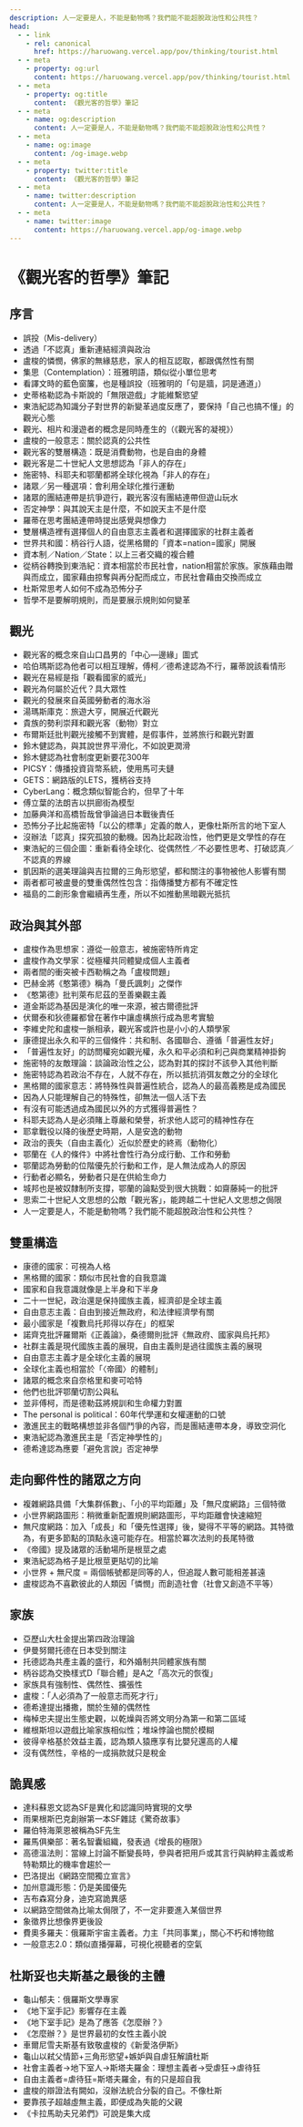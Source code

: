 ```yaml
---
description: 人一定要是人，不能是動物嗎？我們能不能超脫政治性和公共性？
head:
  - - link
    - rel: canonical
      href: https://haruowang.vercel.app/pov/thinking/tourist.html
  - - meta
    - property: og:url
      content: https://haruowang.vercel.app/pov/thinking/tourist.html
  - - meta
    - property: og:title
      content: 《觀光客的哲學》筆記
  - - meta
    - name: og:description
      content: 人一定要是人，不能是動物嗎？我們能不能超脫政治性和公共性？
  - - meta
    - name: og:image
      content: /og-image.webp
  - - meta
    - property: twitter:title
      content: 《觀光客的哲學》筆記
  - - meta
    - name: twitter:description
      content: 人一定要是人，不能是動物嗎？我們能不能超脫政治性和公共性？
  - - meta
    - name: twitter:image
      content: https://haruowang.vercel.app/og-image.webp
---
```


# 《觀光客的哲學》筆記

<p><Badge type="info" text="🌳 Evergreen" /></P>

## 序言

- 誤投（Mis-delivery）
- 透過「不認真」重新連結經濟與政治
- 盧梭的憐憫，佛家的無緣慈悲，家人的相互認取，都跟偶然性有關
- 集思（Contemplation）：班雅明語，類似從小單位思考
- 看譯文時的藍色窗簾，也是種誤投（班雅明的「句是牆，詞是通道」）
- 史蒂格勒認為卡斯說的「無限遊戲」才能維繫慾望
- 東浩紀認為知識分子對世界的新變革過度反應了，要保持「自己也搞不懂」的觀光心態
- 觀光、相片和漫遊者的概念是同時產生的（《觀光客的凝視》）
- 盧梭的一般意志：關於認真的公共性
- 觀光客的雙層構造：既是消費動物，也是自由的身體
- 觀光客是二十世紀人文思想認為「非人的存在」
- 施密特、科耶夫和鄂蘭都將全球化視為「非人的存在」
- 諸眾／另一種選項：會利用全球化推行運動
- 諸眾的團結連帶是抗爭遊行，觀光客沒有團結連帶但遊山玩水
- 否定神學：與其說天主是什麼，不如說天主不是什麼
- 羅蒂在思考團結連帶時提出感覺與想像力
- 雙層構造裡有選擇個人的自由意志主義者和選擇國家的社群主義者
- 世界共和國：柄谷行人語，從黑格爾的「資本=nation=國家」開展
- 資本制／Nation／State：以上三者交織的複合體
- 從柄谷轉換到東浩紀：資本相當於市民社會，nation相當於家族。家族藉由贈與而成立，國家藉由掠奪與再分配而成立，市民社會藉由交換而成立
- 杜斯常思考人如何不成為恐怖分子
- 哲學不是要解明規則，而是要展示規則如何變革

## 觀光

- 觀光客的概念來自山口昌男的「中心—邊緣」圖式
- 哈伯瑪斯認為他者可以相互理解，傅柯／德希達認為不行，羅蒂說該看情形
- 觀光在易經是指「觀看國家的威光」
- 觀光為何屬於近代？具大眾性
- 觀光的發展來自英國勞動者的海水浴
- 湯瑪斯庫克：旅遊大亨，開展近代觀光
- 貴族的勢利崇拜和觀光客（動物）對立
- 布爾斯廷批判觀光接觸不到實體，是假事件，並將旅行和觀光對置
- 鈴木健認為，與其說世界平滑化，不如說更潤滑
- 鈴木健認為社會制度更新要花300年
- PICSY：傳播投資貨幣系統，使用馬可夫鏈
- GETS：網路版的LETS，獲柄谷支持
- CyberLang：概念類似智能合約，但早了十年
- 傅立葉的法朗吉以拱廊街為模型
- 加藤典洋和高橋哲哉曾爭論過日本戰後責任
- 恐怖分子比起施密特「以公的標準」定義的敵人，更像杜斯所言的地下室人
- 沒辦法「認真」探究孤狼的動機。因為比起政治性，他們更是文學性的存在
- 東浩紀的三個企圖：重新看待全球化、從偶然性／不必要性思考、打破認真／不認真的界線
- 凱因斯的選美理論與吉拉爾的三角形慾望，都和關注的事物被他人影響有關
- 兩者都可被盧曼的雙重偶然性包含：指傳播雙方都有不確定性
- 福島的二創形象會繼續再生產，所以不如推動黑暗觀光抵抗

## 政治與其外部

- 盧梭作為思想家：遵從一般意志，被施密特所肯定
- 盧梭作為文學家：從極權共同體變成個人主義者
- 兩者間的衝突被卡西勒稱之為「盧梭問題」
- 巴赫金將《憨第德》稱為「曼氏諷刺」之傑作
- 《憨第德》批判萊布尼茲的至善樂觀主義
- 道金斯認為基因是演化的唯一來源，被古爾德批評
- 伏爾泰和狄德羅都曾在著作中讓虛構旅行成為思考實驗
- 李維史陀和盧梭一脈相承，觀光客或許也是小小的人類學家
- 康德提出永久和平的三個條件：共和制、各國聯合、遵循「普遍性友好」
- 「普遍性友好」的訪問權宛如觀光權，永久和平必須和利己與商業精神掛鉤
- 施密特的友敵理論：談論政治性之公，認為對其的探討不該參入其他判斷
- 施密特認為若政治不存在，人就不存在，所以抵抗消弭友敵之分的全球化
- 黑格爾的國家意志：將特殊性與普遍性統合，認為人的最高義務是成為國民
- 因為人只能理解自己的特殊性，卻無法一個人活下去
- 有沒有可能透過成為國民以外的方式獲得普遍性？
- 科耶夫認為人是必須賭上尊嚴和榮譽，祈求他人認可的精神性存在
- 耶拿戰役以降的後歷史時期，人是安逸的動物
- 政治的喪失（自由主義化）近似於歷史的終焉（動物化）
- 鄂蘭在《人的條件》中將社會性行為分成行動、工作和勞動
- 鄂蘭認為勞動的位階優先於行動和工作，是人無法成為人的原因
- 行動者必顯名，勞動者只是在供給生命力
- 城邦也是被奴隸制所支撐，鄂蘭的論點受到很大挑戰：如齋藤純一的批評
- 思索二十世紀人文思想的公敵「觀光客」，能跨越二十世紀人文思想之侷限
- 人一定要是人，不能是動物嗎？我們能不能超脫政治性和公共性？

## 雙重構造

- 康德的國家：可視為人格
- 黑格爾的國家：類似市民社會的自我意識
- 國家和自我意識就像是上半身和下半身
- 二十一世紀，政治還是保持國族主義，經濟卻是全球主義
- 自由意志主義：自由到接近無政府，和法律經濟學有關
- 最小國家是「複數烏托邦得以存在」的框架
- 諾齊克批評羅爾斯《正義論》，桑德爾則批評《無政府、國家與烏托邦》
- 社群主義是現代國族主義的展現，自由主義則是過往國族主義的展現
- 自由意志主義才是全球化主義的展現
- 全球化主義也相當於「〈帝國〉的體制」
- 諸眾的概念來自奈格里和麥可哈特
- 他們也批評鄂蘭切割公與私
- 並非傅柯，而是德勒茲將規訓和生命權力對置
- The personal is political：60年代學運和女權運動的口號
- 激進民主的戰略構想並非各個鬥爭的內容，而是團結連帶本身，導致空洞化
- 東浩紀認為激進民主是「否定神學性的」
- 德希達認為應要「避免言說」否定神學

## 走向郵件性的諸眾之方向

- 複雜網路具備「大集群係數」、「小的平均距離」及「無尺度網路」三個特徵
- 小世界網路圖形：稍微重新配置規則網路圖形，平均距離會快速縮短
- 無尺度網路：加入「成長」和「優先性選擇」後，變得不平等的網路。其特徵為，有更多節點的頂點永遠可能存在。相當於冪次法則的長尾特徵
- 《帝國》提及諸眾的活動場所是根莖之處
- 東浩紀認為格子是比根莖更貼切的比喻
- 小世界 + 無尺度 = 兩個帳號都是同等的人，但追蹤人數可能相差甚遠
- 盧梭認為不喜歡彼此的人類因「憐憫」而創造社會（社會又創造不平等）

## 家族

- 亞歷山大杜金提出第四政治理論
- 伊曼努爾托德在日本受到關注
- 托德認為共產主義的盛行，和外婚制共同體家族有關
- 柄谷認為交換樣式D「聯合體」是A之「高次元的恢復」
- 家族具有強制性、偶然性、擴張性
- 盧梭：「人必須為了一般意志而死才行」
- 德希達提出播撒，關於生殖的偶然性
- 梅棹忠夫提出生態史觀，以乾燥與否將文明分為第一和第二區域
- 維根斯坦以遊戲比喻家族相似性；堆垛悖論也關於模糊
- 彼得辛格基於效益主義，認為類人猿應享有比嬰兒還高的人權
- 沒有偶然性，辛格的一成捐款就只是稅金

## 詭異感

- 達科蘇恩文認為SF是異化和認識同時實現的文學
- 雨果根斯巴克創辦第一本SF雜誌《驚奇故事》
- 羅伯特海萊恩被稱為SF先生
- 羅馬俱樂部：著名智囊組織，發表過《增長的極限》
- 高德溫法則：當線上討論不斷變長時，參與者把用戶或其言行與納粹主義或希特勒類比的機率會趨於一
- 巴洛提出《網路空間獨立宣言》
- 加州意識形態：仍是美國優先
- 吉布森寫分身，迪克寫詭異感
- 以網路空間做為比喻太侷限了，不一定非要進入某個世界
- 象徵界比想像界更後設
- 費奧多羅夫：俄羅斯宇宙主義者。力主「共同事業」，關心不朽和博物館
- 一般意志2.0：類似直播彈幕，可視化視聽者的空氣

## 杜斯妥也夫斯基之最後的主體

- 龜山郁夫：俄羅斯文學專家
- 《地下室手記》影響存在主義
- 《地下室手記》是為了應答《怎麼辦？》
- 《怎麼辦？》是世界最初的女性主義小說
- 車爾尼雪夫斯基有致敬盧梭的《新愛洛伊斯》
- 龜山以弒父情節+三角形慾望+嫉妒與自虐狂解讀杜斯
- 社會主義者→地下室人→斯塔夫羅金：理想主義者→受虐狂→虐待狂
- 自由主義者=虐待狂=斯塔夫羅金，有的只是超自我
- 盧梭的辯證法有闕如，沒辦法統合分裂的自己。不像杜斯
- 要靠孩子超越虛無主義，即便成為失能的父親
- 《卡拉馬助夫兄弟們》可說是集大成